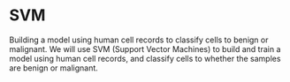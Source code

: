 # SVM
Building a model using human cell records to classify cells to benign or malignant.
We will use SVM (Support Vector Machines) to build and train a model using human cell records, and classify cells to whether the samples are benign or malignant.
